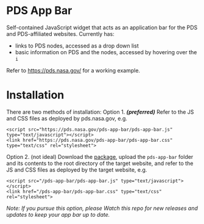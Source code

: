 # PDS App Bar
Self-contained JavaScript widget that acts as an application bar for the PDS and PDS-affiliated websites. Currently has:
-  links to PDS nodes, accessed as a drop down list
-  basic information on PDS and the nodes, accessed by hovering over the `i`

Refer to https://pds.nasa.gov/ for a working example.

# Installation

There are two methods of installation:
Option 1. _**(preferred)**_ Refer to the JS and CSS files as deployed by pds.nasa.gov, e.g.
```
<script src="https://pds.nasa.gov/pds-app-bar/pds-app-bar.js" type="text/javascript"></script>
<link href="https://pds.nasa.gov/pds-app-bar/pds-app-bar.css" type="text/css" rel="stylesheet">
```

Option 2. (not ideal) Download the [package](https://github.com/NASA-PDS/pds-wds-web/releases/latest), upload the `pds-app-bar` folder and its contents to the root directory of the target website, and refer to the JS and CSS files as deployed by the target website, e.g.
```
<script src="/pds-app-bar/pds-app-bar.js" type="text/javascript"></script>
<link href="/pds-app-bar/pds-app-bar.css" type="text/css" rel="stylesheet">
```

_Note: If you pursue this option, please Watch this repo for new releases and updates to keep your app bar up to date._
